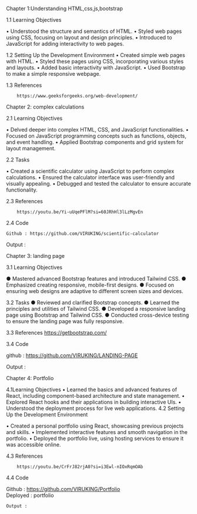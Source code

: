 Chapter 1:Understanding HTML,css,js,bootstrap


1.1	Learning Objectives

•	Understood the structure and semantics of HTML.
•	Styled web pages using CSS, focusing on layout and design principles.
•	Introduced to JavaScript for adding interactivity to web pages.

1.2	Setting Up the Development Environment
•	Created simple web pages with HTML.
•	Styled these pages using CSS, incorporating various styles and layouts.
•	Added basic interactivity with JavaScript.
•	Used Bootstrap to make a simple responsive webpage.

1.3	References
		
		https://www.geeksforgeeks.org/web-development/
 
Chapter 2: complex calculations

2.1	Learning Objectives
	
•	Delved deeper into complex HTML, CSS, and JavaScript functionalities.
•	Focused on JavaScript programming concepts such as functions, objects, and event handling.
•	Applied Bootstrap components and grid system for layout management.

2.2	Tasks

•	Created a scientific calculator using JavaScript to perform complex calculations.
•	Ensured the calculator interface was user-friendly and visually appealing.
•	Debugged and tested the calculator to ensure accurate functionality.

2.3	References
		
		https://youtu.be/Yi-uUqePFlM?si=60JRhHl3lLzMgvEn

2.4	Code 
 
	Github : https://github.com/VIRUKING/scientific-calculator


Output :
		
 
	
 

Chapter 3: landing page

3.1	Learning Objectives

● Mastered advanced Bootstrap features and introduced Tailwind CSS.
● Emphasized creating responsive, mobile-first designs.
● Focused on ensuring web designs are adaptive to different screen sizes and devices.

3.2	Tasks
● Reviewed and clarified Bootstrap concepts.
● Learned the principles and utilities of Tailwind CSS.
● Developed a responsive landing page using Bootstrap and Tailwind CSS.
● Conducted cross-device testing to ensure the landing page was fully responsive.

3.3	References         https://getbootstrap.com/

3.4	Code

github : https://github.com/VIRUKING/LANDING-PAGE

Output :


 


 



 

		








 


 




Chapter 4: Portfolio

4.1Learning Objectives
•	Learned the basics and advanced features of React, including component-based architecture and state management.
•	Explored React hooks and their applications in building interactive UIs.
•	Understood the deployment process for live web applications.
4.2	Setting Up the Development Environment
	
•	Created a personal portfolio using React, showcasing previous projects and skills.
•	Implemented interactive features and smooth navigation in the portfolio.
•	Deployed the portfolio live, using hosting services to ensure it was accessible online.

4.3	References
	
		https://youtu.be/CrFrJ82rjA0?si=i3Ewl-nIOxRqmOAb

4.4	 Code
	
 Github :      https://github.com/VIRUKING/Portfolio   
 Deployed : portfolio


	Output :

 




 





  






 
 




  




  






